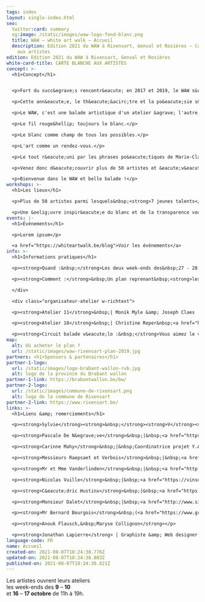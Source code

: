 ```yaml
---
tags: index
layout: single-index.html
seo:
  twitter:card: summary
  og:image: /static/images/waw-logo-fond-blanc.png
  title: WAW – white art walk – Accueil
  description: Edition 2021 du WAW à Rixensart, Genval et Rosières – Carte blanche
    aux artistes
edition: Edition 2021 du WAW à Rixensart, Genval et Rosières
white-card-title: CARTE BLANCHE AUX ARTISTES
concept: >-
  <h1>Concept</h1>


  <p>Fort du succ&egrave;s rencontr&eacute; en 2017 et 2019, le WAW s&rsquo;enrichit encore et toujours de nouveaux artistes pour sa troisi&egrave;me &eacute;dition.</p>

  <p>Cette ann&eacute;e, le th&eacute;&acirc;tre et la po&eacute;sie s&rsquo;invitent &eacute;galement dans notre parcours qui accueille les &eacute;l&egrave;ves de l&rsquo;Acad&eacute;mie des arts de la parole de Rixensart et met &agrave; l&rsquo;honneur la po&eacute;tesse belge Marie-Claire d'Orbaix (plus d&rsquo;info sur cette partie du parcours dans l&rsquo;onglet &laquo;&eacute;v&eacute;nements&raquo;).</p>

  <p>Le WAW, c'est une balade artistique d'un atelier &agrave; l'autre, d'un univers &agrave; l'autre, d'une vibration &agrave; l'autre.</p>

  <p>Le fil rouge&hellip; toujours le blanc.</p>

  <p>Le blanc comme champ de tous les possibles.</p>

  <p>L'art comme un rendez-vous.</p>

  <p>Le tout r&eacute;uni par les phrases po&eacute;tiques de Marie-Claire d&rsquo;Orbaix.</p>

  <p>Venez donc d&eacute;couvrir plus de 50 artistes et &eacute;v&eacute;nements r&eacute;partis sur 20 lieux de la commune de Rixensart, Genval et Rosi&egrave;res.</p>

  <p>Bienvenue dans le WAW et belle balade !</p>
workshops: >-
  <h1>Les lieux</h1>

  <p>Plus de 50 artistes parmi lesquels&nbsp;<strong>7 jeunes talents</strong>&nbsp;r&eacute;partis sur 22 lieux exposent leurs &oelig;uvres dans les entit&eacute;s de Genval, Rixensart et Rosi&egrave;res</p>

  <p>Une &oelig;uvre inspir&eacute;e du blanc et de la transparence vous y accueillera en guise de pr&eacute;lude &agrave; de multiples d&eacute;couvertes artistiques.</p>
events: |-
  <h1>Événements</h1>

  <p>Lorem ipsum</p>

  <a href="https://whiteartwalk.be/blog">Voir les événements</a>
info: >-
  <h1>Informations pratiques</h1>

  <p><strong>Quand :&nbsp;</strong>Les deux week-ends des&nbsp;27 - 28 avril&nbsp;et&nbsp;4 - 5 mai 2019&nbsp;de 11h &agrave; 19h&nbsp;</p>

  <p><strong>Comment :</strong>&nbsp;Un plan reprenant&nbsp;<strong>les diff&eacute;rents lieux</strong>&nbsp;sera disponible au prix de&nbsp;<strong>3&euro;</strong>&nbsp;dans les 2<strong>&nbsp;lieux</strong>&nbsp;suivants :</p>

  </div>

  <div class="organisateur-atelier w-richtext">

  <p><strong>Atelier 11</strong>&nbsp;| Monik Myle &amp; Joseph Claes |&nbsp;<a href="https://www.google.be/maps/place/Avenue+Gevaert+78,+1332+Rixensart/@50.7201125,4.4982201,17z/data=!3m1!4b1!4m5!3m4!1s0x47c3d72886df438b:0xbf82e9f82683f362!8m2!3d50.7201125!4d4.5004088?hl=fr"><strong>Genval</strong>&nbsp;- Avenue Gevaert 78</a></p>

  <p><strong>Atelier 18</strong>&nbsp;| Christine Reper&nbsp;<a href="https://www.google.be/maps/place/Rue+Jolie+18,+1331+Rixensart/@50.7299617,4.5395864,17z/data=!3m1!4b1!4m5!3m4!1s0x47c3d7a7227d9e47:0xea1ca3177b0c5ab!8m2!3d50.7299617!4d4.5417751?hl=fr"><strong>Rosi&egrave;res</strong>&nbsp;- Rue Jolie 18</a></p>

  <p><strong>Circuit balade v&eacute;lo :&nbsp;</strong>Vous aimez le v&eacute;lo et souhaiteriez relier les lieux d&rsquo;exposition en utilisant les chemins parall&egrave;les, un circuit balade v&eacute;lo est disponible avec le plan des ateliers sur demande.</p>
map:
  alt: Où acheter le plan ?
  url: /static/images/waw-rixensart-plan-2019.jpg
partners: <h1>Sponsors & partenaires</h1>
partner-1-logo:
  url: /static/images/logo-brabant-wallon-rvb.jpg
  alt: logo de la province du Brabant wallon
partner-1-link: https://brabantwallon.be/bw/
partner-2-logo:
  url: /static/images/commune-de-rixensart.png
  alt: logo de la commune de Rixensart
partner-2-link: https://www.rixensart.be/
links: >-
  <h1>Liens &amp; remerciements</h1>

  <p><strong>Sylvie</strong><strong>&nbsp;</strong><strong>V</strong><strong>an</strong><strong>&nbsp;</strong><strong>den</strong><strong>&nbsp;</strong><strong>Eynde-C</strong><strong>a</strong><strong>yphas</strong><strong>&nbsp;</strong>| &Eacute;chevine de la culture &agrave; Rixensart</p>

  <p><strong>Pascale De N&egrave;ve</strong>&nbsp;|&nbsp;<a href="https://www.passeusedemots.net/">Passeuse de mots</a></p>

  <p><strong>Carinne Mahy</strong>&nbsp;|&nbsp;Coordinatrice projet Y.A.P. (Young Artist Project) |&nbsp;Professeur d'arts &agrave; ARix</p>

  <p><strong>Messieurs Raepsaet et Verbois</strong>&nbsp;|&nbsp;<a href="http://users.skynet.be/musee-arc-rixensart/index.html">Tir &agrave; l&rsquo;Arc</a></p>

  <p><strong>Mr et Mme Vanderlinden</strong>&nbsp;|&nbsp;<a href="http://www.parival.be/home3.asp?ClubID=35&amp;LG=FR">Parival</a></p>

  <p><strong>Nicolas Vuille</strong>&nbsp;|&nbsp;<a href="https://vinsdegenval.wordpress.com/">Vins de Genval</a></p>

  <p><strong>C&eacute;dric Hustinx</strong>&nbsp;|&nbsp;<a href="https://labelcypres.wordpress.com/">Cypr&egrave;s Records</a></p>

  <p><strong>Monsieur Dalet</strong>&nbsp;|&nbsp;<a href="http://www.si-rixensart.be/">Syndicat d&rsquo;initiative Rixensart</a></p>

  <p><strong>Mr Bernard Bourgois</strong>&nbsp;(<a href="https://www.gracq.org/rixensart">Gracq</a>)</p>

  <p><strong>Anouk Flausch,&nbsp;Maryse Collignon</strong></p>

  <p><strong>Jonathan Lapierre</strong> | Graphiste &amp; Web designer | <a href="http://www.jonathanlapierre.be">www.jonathanlapierre.be</a>&nbsp;| <a href="https://www.creatsy.be">www.creatsy.be</a></p>
language-code: FR
name: Accueil
created-on: 2021-08-07T18:24:38.776Z
updated-on: 2021-08-07T18:24:38.803Z
published-on: 2021-08-07T18:24:38.821Z
---
```

Les artistes ouvrent leurs ateliers\
les week-ends des **9** – **10**\
et **16** – **17 octobre** de 11h à 19h.